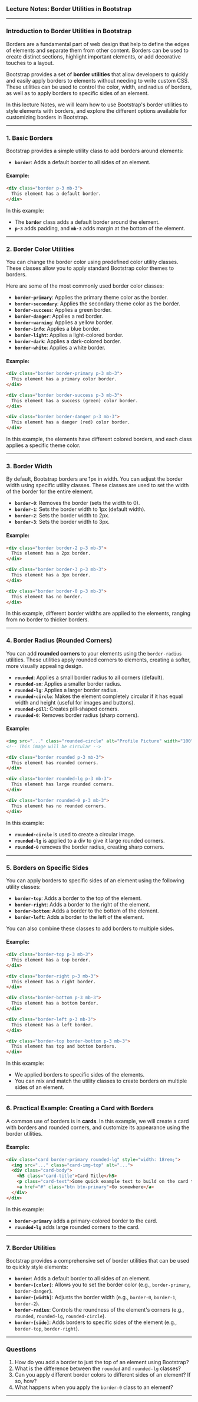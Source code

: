 ### **Lecture Notes: Border Utilities in Bootstrap**

---

### **Introduction to Border Utilities in Bootstrap**

Borders are a fundamental part of web design that help to define the edges of elements and separate them from other content. Borders can be used to create distinct sections, highlight important elements, or add decorative touches to a layout.

Bootstrap provides a set of **border utilities** that allow developers to quickly and easily apply borders to elements without needing to write custom CSS. These utilities can be used to control the color, width, and radius of borders, as well as to apply borders to specific sides of an element.

In this lecture Notes, we will learn how to use Bootstrap's border utilities to style elements with borders, and explore the different options available for customizing borders in Bootstrap.

---

### **1. Basic Borders**

Bootstrap provides a simple utility class to add borders around elements:

- **`border`**: Adds a default border to all sides of an element.

#### Example:

```html
<div class="border p-3 mb-3">
  This element has a default border.
</div>
```

In this example:
- The **`border`** class adds a default border around the element.
- **`p-3`** adds padding, and **`mb-3`** adds margin at the bottom of the element.

---

### **2. Border Color Utilities**

You can change the border color using predefined color utility classes. These classes allow you to apply standard Bootstrap color themes to borders.

Here are some of the most commonly used border color classes:
- **`border-primary`**: Applies the primary theme color as the border.
- **`border-secondary`**: Applies the secondary theme color as the border.
- **`border-success`**: Applies a green border.
- **`border-danger`**: Applies a red border.
- **`border-warning`**: Applies a yellow border.
- **`border-info`**: Applies a blue border.
- **`border-light`**: Applies a light-colored border.
- **`border-dark`**: Applies a dark-colored border.
- **`border-white`**: Applies a white border.

#### Example:

```html
<div class="border border-primary p-3 mb-3">
  This element has a primary color border.
</div>

<div class="border border-success p-3 mb-3">
  This element has a success (green) color border.
</div>

<div class="border border-danger p-3 mb-3">
  This element has a danger (red) color border.
</div>
```

In this example, the elements have different colored borders, and each class applies a specific theme color.

---

### **3. Border Width**

By default, Bootstrap borders are 1px in width. You can adjust the border width using specific utility classes. These classes are used to set the width of the border for the entire element.

- **`border-0`**: Removes the border (sets the width to 0).
- **`border-1`**: Sets the border width to 1px (default width).
- **`border-2`**: Sets the border width to 2px.
- **`border-3`**: Sets the border width to 3px.

#### Example:

```html
<div class="border border-2 p-3 mb-3">
  This element has a 2px border.
</div>

<div class="border border-3 p-3 mb-3">
  This element has a 3px border.
</div>

<div class="border border-0 p-3 mb-3">
  This element has no border.
</div>
```

In this example, different border widths are applied to the elements, ranging from no border to thicker borders.

---

### **4. Border Radius (Rounded Corners)**

You can add **rounded corners** to your elements using the `border-radius` utilities. These utilities apply rounded corners to elements, creating a softer, more visually appealing design.

- **`rounded`**: Applies a small border radius to all corners (default).
- **`rounded-sm`**: Applies a smaller border radius.
- **`rounded-lg`**: Applies a larger border radius.
- **`rounded-circle`**: Makes the element completely circular if it has equal width and height (useful for images and buttons).
- **`rounded-pill`**: Creates pill-shaped corners.
- **`rounded-0`**: Removes border radius (sharp corners).

#### Example:

```html
<img src="..." class="rounded-circle" alt="Profile Picture" width="100" height="100">
<!-- This image will be circular -->

<div class="border rounded p-3 mb-3">
  This element has rounded corners.
</div>

<div class="border rounded-lg p-3 mb-3">
  This element has large rounded corners.
</div>

<div class="border rounded-0 p-3 mb-3">
  This element has no rounded corners.
</div>
```

In this example:
- **`rounded-circle`** is used to create a circular image.
- **`rounded-lg`** is applied to a div to give it large rounded corners.
- **`rounded-0`** removes the border radius, creating sharp corners.

---

### **5. Borders on Specific Sides**

You can apply borders to specific sides of an element using the following utility classes:

- **`border-top`**: Adds a border to the top of the element.
- **`border-right`**: Adds a border to the right of the element.
- **`border-bottom`**: Adds a border to the bottom of the element.
- **`border-left`**: Adds a border to the left of the element.

You can also combine these classes to add borders to multiple sides.

#### Example:

```html
<div class="border-top p-3 mb-3">
  This element has a top border.
</div>

<div class="border-right p-3 mb-3">
  This element has a right border.
</div>

<div class="border-bottom p-3 mb-3">
  This element has a bottom border.
</div>

<div class="border-left p-3 mb-3">
  This element has a left border.
</div>

<div class="border-top border-bottom p-3 mb-3">
  This element has top and bottom borders.
</div>
```

In this example:
- We applied borders to specific sides of the elements.
- You can mix and match the utility classes to create borders on multiple sides of an element.

---

### **6. Practical Example: Creating a Card with Borders**

A common use of borders is in **cards**. In this example, we will create a card with borders and rounded corners, and customize its appearance using the border utilities.

#### Example:

```html
<div class="card border-primary rounded-lg" style="width: 18rem;">
  <img src="..." class="card-img-top" alt="...">
  <div class="card-body">
    <h5 class="card-title">Card Title</h5>
    <p class="card-text">Some quick example text to build on the card title and make up the bulk of the card's content.</p>
    <a href="#" class="btn btn-primary">Go somewhere</a>
  </div>
</div>
```

In this example:
- **`border-primary`** adds a primary-colored border to the card.
- **`rounded-lg`** adds large rounded corners to the card.

---

### **7. Border Utilities**

Bootstrap provides a comprehensive set of border utilities that can be used to quickly style elements:

- **`border`**: Adds a default border to all sides of an element.
- **`border-[color]`**: Allows you to set the border color (e.g., `border-primary`, `border-danger`).
- **`border-[width]`**: Adjusts the border width (e.g., `border-0`, `border-1`, `border-2`).
- **`border-radius`**: Controls the roundness of the element's corners (e.g., `rounded`, `rounded-lg`, `rounded-circle`).
- **`border-[side]`**: Adds borders to specific sides of the element (e.g., `border-top`, `border-right`).

---

### **Questions**

1. How do you add a border to just the top of an element using Bootstrap?
2. What is the difference between the `rounded` and `rounded-lg` classes?
3. Can you apply different border colors to different sides of an element? If so, how?
4. What happens when you apply the `border-0` class to an element?

---
